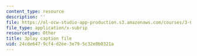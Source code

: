 ```yaml
---
content_type: resource
description: ''
file: https://ol-ocw-studio-app-production.s3.amazonaws.com/courses/3-091sc-introduction-to-solid-state-chemistry-fall-2010/24cde6479cf4d2ee3e795c32e0b0321a_AFS4JbQGB0c.srt
file_type: application/x-subrip
resourcetype: Other
title: 3play caption file
uid: 24cde647-9cf4-d2ee-3e79-5c32e0b0321a
---
```

